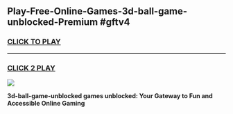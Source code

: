 
## Play-Free-Online-Games-3d-ball-game-unblocked-Premium #gftv4
<h3>
<a href="https://premium.freeplayer.one?title=3d-ball-game-unblocked&ref=8M">CLICK TO PLAY</a></h3>
<hr>

<h3>
<a href="https://premium.freeplayer.one?title=3d-ball-game-unblocked&ref=8M">CLICK 2 PLAY</a>
  
</h3>

<a href="https://premium.freeplayer.one?title=3d-ball-game-unblocked&ref=8M"><img src="https://clearcache.store/games.png"></a>


**3d-ball-game-unblocked games unblocked: Your Gateway to Fun and Accessible Online Gaming**
